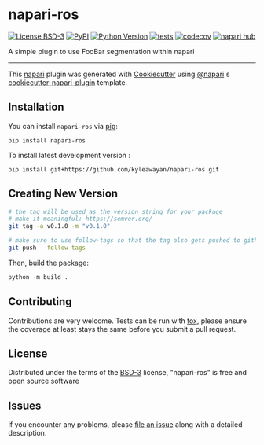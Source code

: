 # napari-ros

[![License BSD-3](https://img.shields.io/pypi/l/napari-ros.svg?color=green)](https://github.com/kyleawayan/napari-ros/raw/main/LICENSE)
[![PyPI](https://img.shields.io/pypi/v/napari-ros.svg?color=green)](https://pypi.org/project/napari-ros)
[![Python Version](https://img.shields.io/pypi/pyversions/napari-ros.svg?color=green)](https://python.org)
[![tests](https://github.com/kyleawayan/napari-ros/workflows/tests/badge.svg)](https://github.com/kyleawayan/napari-ros/actions)
[![codecov](https://codecov.io/gh/kyleawayan/napari-ros/branch/main/graph/badge.svg)](https://codecov.io/gh/kyleawayan/napari-ros)
[![napari hub](https://img.shields.io/endpoint?url=https://api.napari-hub.org/shields/napari-ros)](https://napari-hub.org/plugins/napari-ros)

A simple plugin to use FooBar segmentation within napari

----------------------------------

This [napari] plugin was generated with [Cookiecutter] using [@napari]'s [cookiecutter-napari-plugin] template.

<!--
Don't miss the full getting started guide to set up your new package:
https://github.com/napari/cookiecutter-napari-plugin#getting-started

and review the napari docs for plugin developers:
https://napari.org/stable/plugins/index.html
-->

## Installation

You can install `napari-ros` via [pip]:

    pip install napari-ros



To install latest development version :

    pip install git+https://github.com/kyleawayan/napari-ros.git

## Creating New Version

```sh
# the tag will be used as the version string for your package
# make it meaningful: https://semver.org/
git tag -a v0.1.0 -m "v0.1.0"

# make sure to use follow-tags so that the tag also gets pushed to github
git push --follow-tags
```

Then, build the package:

```py
python -m build .
```

## Contributing

Contributions are very welcome. Tests can be run with [tox], please ensure
the coverage at least stays the same before you submit a pull request.

## License

Distributed under the terms of the [BSD-3] license,
"napari-ros" is free and open source software

## Issues

If you encounter any problems, please [file an issue] along with a detailed description.

[napari]: https://github.com/napari/napari
[Cookiecutter]: https://github.com/audreyr/cookiecutter
[@napari]: https://github.com/napari
[MIT]: http://opensource.org/licenses/MIT
[BSD-3]: http://opensource.org/licenses/BSD-3-Clause
[GNU GPL v3.0]: http://www.gnu.org/licenses/gpl-3.0.txt
[GNU LGPL v3.0]: http://www.gnu.org/licenses/lgpl-3.0.txt
[Apache Software License 2.0]: http://www.apache.org/licenses/LICENSE-2.0
[Mozilla Public License 2.0]: https://www.mozilla.org/media/MPL/2.0/index.txt
[cookiecutter-napari-plugin]: https://github.com/napari/cookiecutter-napari-plugin

[file an issue]: https://github.com/kyleawayan/napari-ros/issues

[napari]: https://github.com/napari/napari
[tox]: https://tox.readthedocs.io/en/latest/
[pip]: https://pypi.org/project/pip/
[PyPI]: https://pypi.org/
